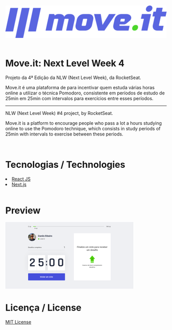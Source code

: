<img style="width: 1200px; padding: 20px 0; margin: 0px auto; " src="./public/logo-full.svg">

<h1 style="font: 50px">Move.it: Next Level Week 4 </h1>

<p>Projeto da 4ª Edição da NLW (Next Level Week), da RocketSeat.</p>

<p>Move.it é uma plataforma de para incentivar quem estuda várias horas online a utilizar o técnica Pomodoro, consistente em períodos de estudo de 25min em 25min com intervalos para exercícios entre esses períodos.

<hr>

<p>NLW (Next Level Week) #4 project, by RocketSeat.</p>

<p>Move.it is a platform to encourage people who pass a lot a hours studying online to use the Pomodoro technique, which consists in study periods of 25min with intervals to exercise between these periods.</p>

<br>

<h1 style="font: 50px">Tecnologias / Technologies</h1>

<li>
    <a href="https://reactjs.org/">React JS</a>
</li>
<li>
    <a href="https://nextjs.org/">Next.js</a>
</li>

<br>

<h1 style="font: 50px">Preview</h1>

<img style="max-width: 400px;" src="./public/preview.png">

<h1 style="font: 50px">Licença / License</h1>

<a href="https://opensource.org/licenses/MIT">MIT License</a>
